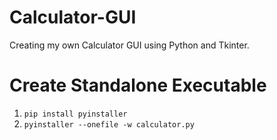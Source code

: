 # Calculator-GUI

Creating my own Calculator GUI using Python and Tkinter.

# Create Standalone Executable
1) `pip install pyinstaller`
2) `pyinstaller --onefile -w calculator.py`
